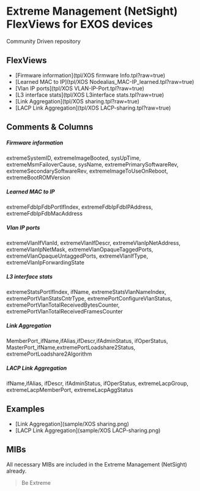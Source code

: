 # Extreme Management (NetSight) FlexViews for EXOS devices

Community Driven repository


## FlexViews
* [Firmware information](tpl/XOS firmware Info.tpl?raw=true)
* [Learned MAC to IP](tpl/XOS Nodealias_MAC-IP_learned.tpl?raw=true)
* [Vlan IP ports](tpl/XOS VLAN-IP-Port.tpl?raw=true)
* [L3 interface stats](tpl/XOS L3interface stats.tpl?raw=true)
* [Link Aggregation](tpl/XOS sharing.tpl?raw=true)
* [LACP Link Aggregation](tpl/XOS LACP-sharing.tpl?raw=true)


## Comments & Columns
##### Firmware information
extremeSystemID, extremeImageBooted, sysUpTime, extremeMsmFailoverCause, sysName, extremePrimarySoftwareRev, extremeSecondarySoftwareRev, extremeImageToUseOnReboot, extremeBootROMVersion

##### Learned MAC to IP
extremeFdbIpFdbPortIfIndex, extremeFdbIpFdbIPAddress, extremeFdbIpFdbMacAddress

##### Vlan IP ports
extremeVlanIfVlanId, extremeVlanIfDescr, extremeVlanIpNetAddress, extremeVlanIpNetMask, extremeVlanOpaqueTaggedPorts, extremeVlanOpaqueUntaggedPorts, extremeVlanIfType, extremeVlanIpForwardingState

##### L3 interface stats
extremeStatsPortIfIndex, ifName, extremeStatsVlanNameIndex, extremePortVlanStatsCntrType, extremePortConfigureVlanStatus, extremePortVlanTotalReceivedBytesCounter, extremePortVlanTotalReceivedFramesCounter

##### Link Aggregation
MemberPort_ifName,ifAlias,ifDescr,ifAdminStatus, ifOperStatus, MasterPort_ifName,extremePortLoadshare2Status, extremePortLoadshare2Algorithm

##### LACP Link Aggregation
ifName,ifAlias, ifDescr, ifAdminStatus, ifOperStatus, extremeLacpGroup, extremeLacpMemberPort, extremeLacpAggStatus


## Examples
* [Link Aggregation](sample/XOS sharing.png)
* [LACP Link Aggregation](sample/XOS LACP-sharing.png)


## MIBs
All necessary MIBs are included in the Extreme Management (NetSight) already.

>Be Extreme